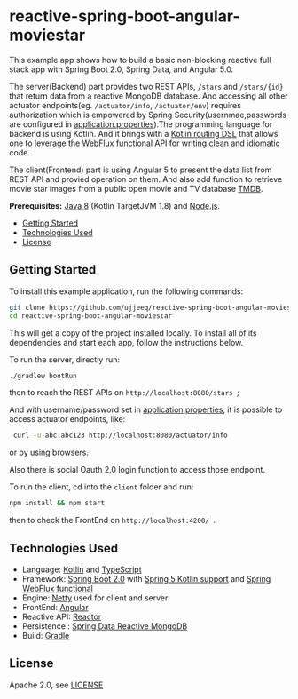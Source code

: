 # reactive-spring-boot-angular-moviestar
This example app shows how to build a basic non-blocking reactive full stack app with Spring Boot 2.0, Spring Data, and Angular 5.0.

The server(Backend) part provides two REST APIs, `/stars` and `/stars/{id}` that return data from a reactive MongoDB database. And accessing all other actuator endpoints(eg. `/actuator/info`, `/actuator/env`) requires authorization which is empowered by Spring Security(usernmae,passwords are configured in [application.properties](src/main/resources/application.properties)).The programming language for backend is using Kotlin. And it brings with a [Kotlin routing DSL](https://docs.spring.io/spring-framework/docs/5.0.4.RELEASE/kdoc-api/spring-framework/org.springframework.web.reactive.function.server/-router-function-dsl/) that allows one to leverage the [WebFlux functional API](https://docs.spring.io/spring/docs/current/spring-framework-reference/web-reactive.html#webflux-fn) for writing clean and idiomatic code. 

The client(Frontend) part is using Angular 5 to present the data list from REST API and provied operation on them. And also add function to retrieve movie star images from a public open movie and TV database [TMDB](https://www.themoviedb.org/documentation/api?language=en).

**Prerequisites:** [Java 8](http://www.oracle.com/technetwork/java/javase/downloads/jdk8-downloads-2133151.html) (Kotlin TargetJVM 1.8) and [Node.js](https://nodejs.org/).

* [Getting Started](#getting-started)
* [Technologies Used](#technologies-used)
* [License](#license)

## Getting Started

To install this example application, run the following commands:

```bash
git clone https://github.com/ujjeeq/reactive-spring-boot-angular-moviestar.git
cd reactive-spring-boot-angular-moviestar
```

This will get a copy of the project installed locally. To install all of its dependencies and start each app, follow the instructions below.

To run the server, directly run:
 
```bash
./gradlew bootRun
```
then to reach the REST APIs on `http://localhost:8080/stars `;

And with username/password set in [application.properties](src/main/resources/application.properties), it is possible to access actuator endpoints, like:
```bash
 curl -u abc:abc123 http://localhost:8080/actuator/info
```
or by using browsers.

Also there is social Oauth 2.0 login function to access those endpoint.

To run the client, cd into the `client` folder and run:
 
```bash
npm install && npm start
```
then to check the FrontEnd on `http://localhost:4200/ `.

## Technologies Used

 - Language: [Kotlin](https://kotlin.link/) and  [TypeScript](https://www.typescriptlang.org/) 
 - Framework: [Spring Boot 2.0](https://projects.spring.io/spring-boot/) with [Spring 5 Kotlin support](https://docs.spring.io/spring/docs/current/spring-framework-reference/languages.html#kotlin) and [Spring WebFlux functional](https://docs.spring.io/spring/docs/current/spring-framework-reference/web-reactive.html#webflux-fn)
 - Engine: [Netty](http://netty.io/) used for client and server
 - FrontEnd: [Angular](https://angular.io/) 
 - Reactive API: [Reactor](http://projectreactor.io/)
 - Persistence : [Spring Data Reactive MongoDB](https://spring.io/blog/2016/11/28/going-reactive-with-spring-data)
 - Build: [Gradle](https://gradle.org/)
 
 ## License

Apache 2.0, see [LICENSE](LICENSE)
